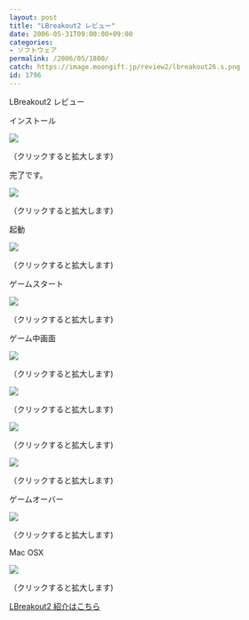 ```yaml
---
layout: post
title: "LBreakout2 レビュー"
date: 2006-05-31T09:00:00+09:00
categories:
- ソフトウェア
permalink: /2006/05/1800/
catch: https://image.moongift.jp/review2/lbreakout26.s.png
id: 1796
---
```

LBreakout2 レビュー  
<!--more-->

インストール

  

[![](https://image.moongift.jp/review2/lbreakout21.s.png)](https://image.moongift.jp/review2/lbreakout21.png)  
  
（クリックすると拡大します)

  

完了です。

  

[![](https://image.moongift.jp/review2/lbreakout22.s.png)](https://image.moongift.jp/review2/lbreakout22.png)  
  
（クリックすると拡大します)

  

起動

  

[![](https://image.moongift.jp/review2/lbreakout23.s.png)](https://image.moongift.jp/review2/lbreakout23.png)  
  
（クリックすると拡大します)

  

ゲームスタート

  

[![](https://image.moongift.jp/review2/lbreakout24.s.png)](https://image.moongift.jp/review2/lbreakout24.png)  
  
（クリックすると拡大します)

  

ゲーム中画面

  

[![](https://image.moongift.jp/review2/lbreakout25.s.png)](https://image.moongift.jp/review2/lbreakout25.png)  
  
（クリックすると拡大します)

  

[![](https://image.moongift.jp/review2/lbreakout26.s.png)](https://image.moongift.jp/review2/lbreakout26.png)  
  
（クリックすると拡大します)

  

[![](https://image.moongift.jp/review2/lbreakout27.s.png)](https://image.moongift.jp/review2/lbreakout27.png)  
  
（クリックすると拡大します)

  

[![](https://image.moongift.jp/review2/lbreakout28.s.png)](https://image.moongift.jp/review2/lbreakout28.png)  
  
（クリックすると拡大します)

  

ゲームオーバー

  

[![](https://image.moongift.jp/review2/lbreakout29.s.png)](https://image.moongift.jp/review2/lbreakout29.png)  
  
（クリックすると拡大します)

  

Mac OSX

  

[![](https://image.moongift.jp/review2/lbreakout210.s.png)](https://image.moongift.jp/review2/lbreakout210.png)  
  
（クリックすると拡大します)

  

[LBreakout2 紹介はこちら](http://oss.moongift.jp/intro/i-1795.html)

